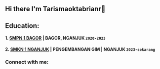 ## Hi there I'm Tarismaoktabrianr👋

<!--
**tarismaoktabrianr/tarismaoktabrianr** is a ✨ _special_ ✨ repository because its `README.md` (this file) appears on your GitHub profile.

Here are some ideas to get you started:

- 🔭 I’m currently working on ...
- 🌱 I’m currently learning ...
- 👯 I’m looking to collaborate on ...
- 🤔 I’m looking for help with ...
- 💬 Ask me about ...
- 📫 How to reach me: ...
- 😄 Pronouns: ...
- ⚡ Fun fact: ...
-->
## Education:

#### 1. [SMPN 1 BAGOR](https://smpn1bagor.sch.id) | BAGOR, NGANJUK `2020-2023` 
#### 2. [SMKN 1 NGANJUK](https://smkn1nganjuk.sch.id) | PENGEMBANGAN GIM | NGANJUK `2023-sekarang`

### Connect with me:


   
